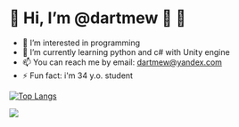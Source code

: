 # 👋 Hi, I’m @dartmew :ghost: :dizzy: 
- 👀 I’m interested in programming
- 🌱 I’m currently learning python  and c# with Unity engine
- 📫 You can reach me by email: dartmew@yandex.com
- ⚡ Fun fact: i'm 34 y.o. student

[![Top Langs](https://github-readme-stats.vercel.app/api/top-langs/?username=dartmew&layout=compact)](https://github.com/dartmew/github-readme-stats) 

![](https://komarev.com/ghpvc/?username=your-github-dartmew)
